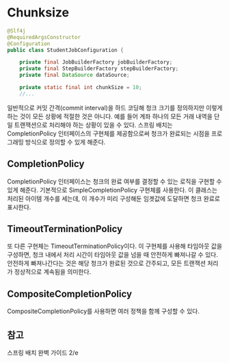 # Chunksize

```java
@Slf4j
@RequiredArgsConstructor
@Configuration
public class StudentJobConfiguration {

	private final JobBuilderFactory jobBuilderFactory;
	private final StepBuilderFactory stepBuilderFactory;
	private final DataSource dataSource;

	private static final int chunkSize = 10;
    //...
```

일반적으로 커밋 간격(commit interval)을 하드 코딩해 청크 크기를 정의하지만 이렇게 하는 것이 모든 상황에 적절한 것은 아니다. 예를 들어 계좌 하나의 모든 거래 내역을 단일 트랜잭션으로 처리해야 하는 상황이 있을 수 있다. 스프링 배치는 CompletionPolicy 인터페이스의 구현체를 제공함으로써 청크가 완료되는 시점을 프로그래밍 방식으로 정의할 수 있게 해준다.

## CompletionPolicy
CompletionPolicy 인터페이스는 청크의 완료 여부를 결정할 수 있는 로직을 구현할 수 있게 해준다. 기본적으로 SimpleCompletionPolicy 구현체를 사용한다. 이 클래스는 처리된 아이템 개수를 세는데, 이 개수가 미리 구성해둔 임곗값에 도달하면 청크 완료로 표시한다.

## TimeoutTerminationPolicy
또 다른 구현체는 TimeoutTerminationPolicy이다. 이 구현체를 사용해 타임아웃 값을 구성하면, 청크 내에서 처리 시간이 타임아웃 값을 넘을 때 안전하게 빠져나갈 수 있다. 안전하게 빠져나간다는 것은 해당 청크가 완료된 것으로 간주되고, 모든 트랜잭션 처리가 정상적으로 계속됨을 의미한다.

## CompositeCompletionPolicy
CompositeCompletionPolicy를 사용하면 여러 정책을 함께 구성할 수 있다. 

## 참고
스프링 배치 완벽 가이드 2/e  